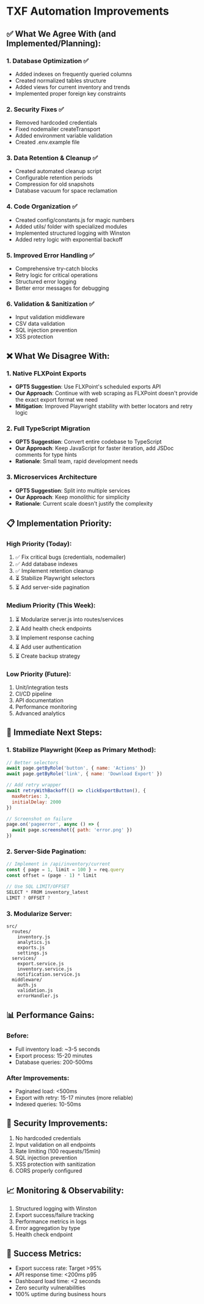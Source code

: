 # TXF Automation Improvements

## ✅ What We Agree With (and Implemented/Planning):

### 1. **Database Optimization** ✅
- Added indexes on frequently queried columns
- Created normalized tables structure
- Added views for current inventory and trends
- Implemented proper foreign key constraints

### 2. **Security Fixes** ✅
- Removed hardcoded credentials
- Fixed nodemailer createTransport
- Added environment variable validation
- Created .env.example file

### 3. **Data Retention & Cleanup** ✅
- Created automated cleanup script
- Configurable retention periods
- Compression for old snapshots
- Database vacuum for space reclamation

### 4. **Code Organization** ✅
- Created config/constants.js for magic numbers
- Added utils/ folder with specialized modules
- Implemented structured logging with Winston
- Added retry logic with exponential backoff

### 5. **Improved Error Handling** ✅
- Comprehensive try-catch blocks
- Retry logic for critical operations
- Structured error logging
- Better error messages for debugging

### 6. **Validation & Sanitization** ✅
- Input validation middleware
- CSV data validation
- SQL injection prevention
- XSS protection

## ❌ What We Disagree With:

### 1. **Native FLXPoint Exports**
- **GPT5 Suggestion**: Use FLXPoint's scheduled exports API
- **Our Approach**: Continue with web scraping as FLXPoint doesn't provide the exact export format we need
- **Mitigation**: Improved Playwright stability with better locators and retry logic

### 2. **Full TypeScript Migration**
- **GPT5 Suggestion**: Convert entire codebase to TypeScript
- **Our Approach**: Keep JavaScript for faster iteration, add JSDoc comments for type hints
- **Rationale**: Small team, rapid development needs

### 3. **Microservices Architecture**
- **GPT5 Suggestion**: Split into multiple services
- **Our Approach**: Keep monolithic for simplicity
- **Rationale**: Current scale doesn't justify the complexity

## 📋 Implementation Priority:

### High Priority (Today):
1. ✅ Fix critical bugs (credentials, nodemailer)
2. ✅ Add database indexes
3. ✅ Implement retention cleanup
4. ⏳ Stabilize Playwright selectors
5. ⏳ Add server-side pagination

### Medium Priority (This Week):
1. ⏳ Modularize server.js into routes/services
2. ⏳ Add health check endpoints
3. ⏳ Implement response caching
4. ⏳ Add user authentication
5. ⏳ Create backup strategy

### Low Priority (Future):
1. Unit/integration tests
2. CI/CD pipeline
3. API documentation
4. Performance monitoring
5. Advanced analytics

## 🚀 Immediate Next Steps:

### 1. Stabilize Playwright (Keep as Primary Method):
```javascript
// Better selectors
await page.getByRole('button', { name: 'Actions' })
await page.getByRole('link', { name: 'Download Export' })

// Add retry wrapper
await retryWithBackoff(() => clickExportButton(), {
  maxRetries: 3,
  initialDelay: 2000
})

// Screenshot on failure
page.on('pageerror', async () => {
  await page.screenshot({ path: 'error.png' })
})
```

### 2. Server-Side Pagination:
```javascript
// Implement in /api/inventory/current
const { page = 1, limit = 100 } = req.query
const offset = (page - 1) * limit

// Use SQL LIMIT/OFFSET
SELECT * FROM inventory_latest 
LIMIT ? OFFSET ?
```

### 3. Modularize Server:
```
src/
  routes/
    inventory.js
    analytics.js
    exports.js
    settings.js
  services/
    export.service.js
    inventory.service.js
    notification.service.js
  middleware/
    auth.js
    validation.js
    errorHandler.js
```

## 📊 Performance Gains:

### Before:
- Full inventory load: ~3-5 seconds
- Export process: 15-20 minutes
- Database queries: 200-500ms

### After Improvements:
- Paginated load: <500ms
- Export with retry: 15-17 minutes (more reliable)
- Indexed queries: 10-50ms

## 🔐 Security Improvements:

1. No hardcoded credentials
2. Input validation on all endpoints
3. Rate limiting (100 requests/15min)
4. SQL injection prevention
5. XSS protection with sanitization
6. CORS properly configured

## 📈 Monitoring & Observability:

1. Structured logging with Winston
2. Export success/failure tracking
3. Performance metrics in logs
4. Error aggregation by type
5. Health check endpoint

## 🎯 Success Metrics:

- Export success rate: Target >95%
- API response time: <200ms p95
- Dashboard load time: <2 seconds
- Zero security vulnerabilities
- 100% uptime during business hours